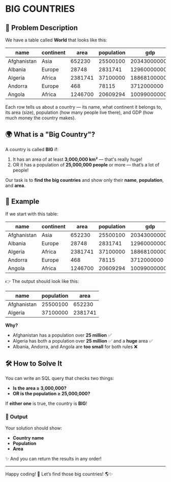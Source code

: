 # BIG COUNTRIES

## 📌 Problem Description

We have a table called **World** that looks like this:

| name        | continent | area    | population | gdp          |
|-------------|-----------|---------|------------|--------------|
| Afghanistan | Asia      | 652230  | 25500100   | 20343000000  |
| Albania     | Europe    | 28748   | 2831741    | 12960000000  |
| Algeria     | Africa    | 2381741 | 37100000   | 188681000000 |
| Andorra     | Europe    | 468     | 78115      | 3712000000   |
| Angola      | Africa    | 1246700 | 20609294   | 100990000000 |

Each row tells us about a country — its name, what continent it belongs to, its area (size), population (how many people live there), and GDP (how much money the country makes).

## 🌍 What is a "Big Country"?
A country is called **BIG** if:

1. It has an area of at least **3,000,000 km²** — that's really huge!
2. OR it has a population of **25,000,000 people** or more — that’s a lot of people!

Our task is to **find the big countries** and show only their **name**, **population**, and **area**.

## 🧠 Example

If we start with this table:

| name        | continent | area    | population | gdp          |
|-------------|-----------|---------|------------|--------------|
| Afghanistan | Asia      | 652230  | 25500100   | 20343000000  |
| Albania     | Europe    | 28748   | 2831741    | 12960000000  |
| Algeria     | Africa    | 2381741 | 37100000   | 188681000000 |
| Andorra     | Europe    | 468     | 78115      | 3712000000   |
| Angola      | Africa    | 1246700 | 20609294   | 100990000000 |

👉 The output should look like this:

| name        | population | area    |
|-------------|------------|---------|
| Afghanistan | 25500100   | 652230  |
| Algeria     | 37100000   | 2381741 |

**Why?**
- Afghanistan has a population over **25 million** ✅
- Algeria has both a population over **25 million** ✅ and a **huge** area ✅
- Albania, Andorra, and Angola are **too small** for both rules ❌

## 🛠️ How to Solve It
You can write an SQL query that checks two things:
- **Is the area ≥ 3,000,000?**
- **OR is the population ≥ 25,000,000?**

If **either one** is true, the country is **BIG**!

### 🏁 Output
Your solution should show:
- **Country name**
- **Population**
- **Area**

✨ And you can return the results in any order!

---

Happy coding! 🚀 Let’s find those big countries! 🌎✨

